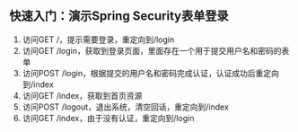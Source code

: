 ## 快速入门：演示Spring Security表单登录

1. 访问GET /，提示需要登录，重定向到/login
2. 访问GET /login，获取到登录页面，里面存在一个用于提交用户名和密码的表单
3. 访问POST /login，根据提交的用户名和密码完成认证，认证成功后重定向到/index
4. 访问GET /index，获取到首页资源
5. 访问POST /logout，退出系统，清空回话，重定向到/index
6. 访问GET /index，由于没有认证，重定向到/login